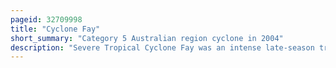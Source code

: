 ```yaml
---
pageid: 32709998
title: "Cyclone Fay"
short_summary: "Category 5 Australian region cyclone in 2004"
description: "Severe Tropical Cyclone Fay was an intense late-season tropical cyclone which struck Western Australia during the 2003–04 Australian region cyclone season. From an Area of low Pressure on 12 March Fay was the only Category 5 Storm during the Season. The System had a minimum Pressure of 910mbar and sustained maximum Wind of 210kmh. Moving towards the Southwest and eventually towards the south Fay gradually strengthened as it paralleled the northwestern Coast of Australia and made Landfall on the Morning of March 27 as a Category4 Cyclone."
---
```


